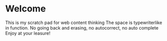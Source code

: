 # Welcome
This is my scratch pad for web content thinking
The space is typewriterlike in function.  No going back and erasing, no autocorrect, no auto complete
Enjoy at your leasure!
